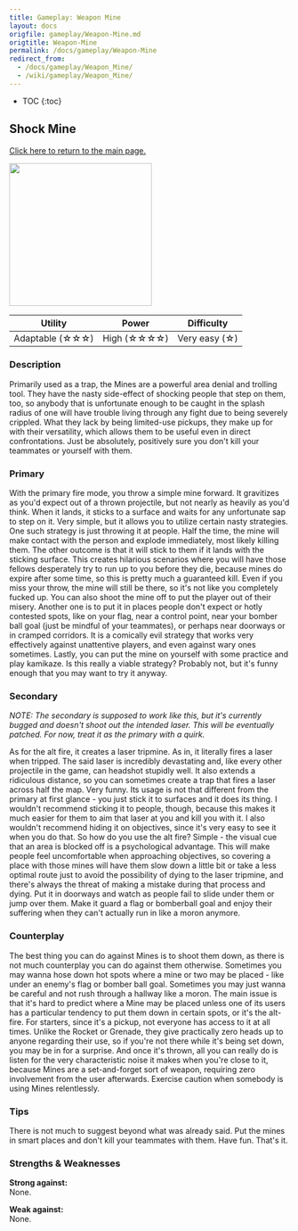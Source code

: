 ```yaml
---
title: Gameplay: Weapon Mine
layout: docs
origfile: gameplay/Weapon-Mine.md
origtitle: Weapon-Mine
permalink: /docs/gameplay/Weapon-Mine
redirect_from:
  - /docs/gameplay/Weapon_Mine/
  - /wiki/gameplay/Weapon_Mine/
---
```

* TOC
{:toc}
## Shock Mine

[Click here to return to the main page.](Weapons-Guide)

<img src="../images/weapons/mine.png" width="256px"/>

| Utility | Power | Difficulty |
|-------------------|---------------|---------------|
| Adaptable (☆☆☆) | High (☆☆☆☆) | Very easy (☆) |

### Description

Primarily used as a trap, the Mines are a powerful area denial and trolling tool. They have the nasty side-effect of shocking people that step on them, too, so anybody that is unfortunate enough to be caught in the splash radius of one will have trouble living through any fight due to being severely crippled. What they lack by being limited-use pickups, they make up for with their versatility, which allows them to be useful even in direct confrontations. Just be absolutely, positively sure you don't kill your teammates or yourself with them.

### Primary

With the primary fire mode, you throw a simple mine forward. It gravitizes as you'd expect out of a thrown projectile, but not nearly as heavily as you'd think. When it lands, it sticks to a surface and waits for any unfortunate sap to step on it. Very simple, but it allows you to utilize certain nasty strategies. One such strategy is just throwing it at people. Half the time, the mine will make contact with the person and explode immediately, most likely killing them. The other outcome is that it will stick to them if it lands with the sticking surface. This creates hilarious scenarios where you will have those fellows desperately try to run up to you before they die, because mines do expire after some time, so this is pretty much a guaranteed kill. Even if you miss your throw, the mine will still be there, so it's not like you completely fucked up. You can also shoot the mine off to put the player out of their misery. Another one is to put it in places people don't expect or hotly contested spots, like on your flag, near a control point, near your bomber ball goal (just be mindful of your teammates), or perhaps near doorways or in cramped corridors. It is a comically evil strategy that works very effectively against unattentive players, and even against wary ones sometimes. Lastly, you can put the mine on yourself with some practice and play kamikaze. Is this really a viable strategy? Probably not, but it's funny enough that you may want to try it anyway.

### Secondary

*NOTE: The secondary is supposed to work like this, but it's currently bugged and doesn't shoot out the intended laser. This will be eventually patched. For now, treat it as the primary with a quirk.*

As for the alt fire, it creates a laser tripmine. As in, it literally fires a laser when tripped. The said laser is incredibly devastating and, like every other projectile in the game, can headshot stupidly well. It also extends a ridiculous distance, so you can sometimes create a trap that fires a laser across half the map. Very funny. Its usage is not that different from the primary at first glance - you just stick it to surfaces and it does its thing. I wouldn't recommend sticking it to people, though, because this makes it much easier for them to aim that laser at you and kill you with it. I also wouldn't recommend hiding it on objectives, since it's very easy to see it when you do that. So how do you use the alt fire? Simple - the visual cue that an area is blocked off is a psychological advantage. This will make people feel uncomfortable when approaching objectives, so covering a place with those mines will have them slow down a little bit or take a less optimal route just to avoid the possibility of dying to the laser tripmine, and there's always the threat of making a mistake during that process and dying. Put it in doorways and watch as people fail to slide under them or jump over them. Make it guard a flag or bomberball goal and enjoy their suffering when they can't actually run in like a moron anymore.

### Counterplay

The best thing you can do against Mines is to shoot them down, as there is not much counterplay you can do against them otherwise. Sometimes you may wanna hose down hot spots where a mine or two may be placed - like under an enemy's flag or bomber ball goal. Sometimes you may just wanna be careful and not rush through a hallway like a moron. The main issue is that it's hard to predict where a Mine may be placed unless one of its users has a particular tendency to put them down in certain spots, or it's the alt-fire. For starters, since it's a pickup, not everyone has access to it at all times. Unlike the Rocket or Grenade, they give practically zero heads up to anyone regarding their use, so if you're not there while it's being set down, you may be in for a surprise. And once it's thrown, all you can really do is listen for the very characteristic noise it makes when you're close to it, because Mines are a set-and-forget sort of weapon, requiring zero involvement from the user afterwards. Exercise caution when somebody is using Mines relentlessly.

### Tips

There is not much to suggest beyond what was already said. Put the mines in smart places and don't kill your teammates with them. Have fun. That's it.

### Strengths & Weaknesses

**Strong against:** <br/>None.

**Weak against:** <br/>None.
